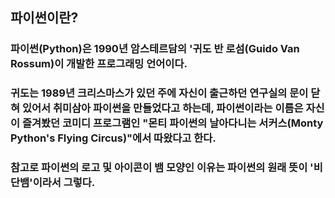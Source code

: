 ## 파이썬이란?
### 파이썬(Python)은 1990년 암스테르담의 '귀도 반 로섬(Guido Van Rossum)이 개발한 프로그래밍 언어이다.
### 귀도는 1989년 크리스마스가 있던 주에 자신이 출근하던 연구실의 문이 닫혀 있어서 취미삼아 파이썬을 만들었다고 하는데, 파이썬이라는 이름은 자신이 즐겨봤던 코미디 프로그램인 "몬티 파이썬의 날아다니는 서커스(Monty Python's Flying Circus)"에서 따왔다고 한다.
### 참고로 파이썬의 로고 및 아이콘이 뱀 모양인 이유는 파이썬의 원래 뜻이 '비단뱀'이라서 그렇다.
